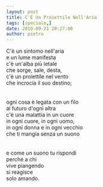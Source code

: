 ```yaml
---
layout: post
title: C'È Un Proiettile Nell'Aria
tags: [speciale,]
date: 2010-09-21 20:27:00
author: pietro
---
```

C'è un sintomo nell'aria<br/>e un lume manifesta<br/>c'è un'alba più letale<br/>che sorge, sale, desta,<br/>c'è un proiettile nel vento<br/>che incrocia il suo destino;<br/><br/><br/>ogni cosa è legata con un filo<br/>al futuro d'ogni altra<br/>c'è una malattia in un cuore<br/>in ogni cuore, in ogni uomo,<br/>in ogni donna e in ogni vecchio<br/>che ti mangia senza un suono<br/><br/><br/>e come un suono tu rispondi<br/>perché a chi <br/>vive piangendo<br/>si reagisce <br/>solo amando.<br/>
